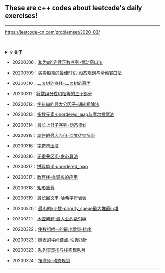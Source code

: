 ## These are c++ codes about leetcode's daily exercises!  

------

https://leetcode-cn.com/problemset/2020-03/  

<br>

<b><details><summary>💡 关于</summary></b>
📚 本仓库是关于LeetCode每日1题解答。
</details>

* 20200306：[和为s的连续正数序列-滑动窗口法](https://github.com/tamlovincy/leetcode/blob/master/20200306/%E9%9D%A2%E8%AF%95%E9%A2%9857-II.%E5%92%8C%E4%B8%BAs%E7%9A%84%E8%BF%9E%E7%BB%AD%E6%AD%A3%E6%95%B0%E5%BA%8F%E5%88%97.cpp)  

* 20200309：[买卖股票的最佳时机-动态规划与滑动窗口法](https://github.com/tamlovincy/leetcode/blob/master/20200309/121.maxProfit.cpp)  

* 20200310：[二叉树的直径-二叉树的遍历](https://github.com/tamlovincy/leetcode/tree/master/20200310)

* 20200311：[将数组分成和相等的三个部分](https://github.com/tamlovincy/leetcode/blob/master/20200311/1013.%20%E5%B0%86%E6%95%B0%E7%BB%84%E5%88%86%E6%88%90%E5%92%8C%E7%9B%B8%E7%AD%89%E7%9A%84%E4%B8%89%E4%B8%AA%E9%83%A8%E5%88%86.cpp)

* 20200312：[字符串的最大公因子-辗转相除法](https://github.com/tamlovincy/leetcode/blob/master/20200312/1071.%E5%AD%97%E7%AC%A6%E4%B8%B2%E7%9A%84%E6%9C%80%E5%A4%A7%E5%85%AC%E5%9B%A0%E5%AD%90.cpp)

* 20200313：[多数元素-unordered_map与摩尔投票法](https://github.com/tamlovincy/leetcode/tree/master/20200313)

* 20200314：[最长上升子序列-动态规划](https://github.com/tamlovincy/leetcode/blob/master/20200314/300.%E6%9C%80%E9%95%BF%E4%B8%8A%E5%8D%87%E5%AD%90%E5%BA%8F%E5%88%97.cpp)

* 20200315：[岛屿的最大面积-深度优先搜索](https://github.com/tamlovincy/leetcode/blob/master/20200315/695.%E5%B2%9B%E5%B1%BF%E7%9A%84%E6%9C%80%E5%A4%A7%E9%9D%A2%E7%A7%AF.cpp)

* 20200316：[字符串压缩](https://github.com/tamlovincy/leetcode/blob/master/20200316/%E9%9D%A2%E8%AF%95%E9%A2%98_01.06_%E5%AD%97%E7%AC%A6%E4%B8%B2%E5%8E%8B%E7%BC%A9.cpp)  

* 20200316：[无重叠区间-贪心算法](https://github.com/tamlovincy/leetcode/blob/master/20200316/435.%E6%97%A0%E9%87%8D%E5%8F%A0%E5%8C%BA%E9%97%B4.cpp)

* 20200317：[拼写单词-unordered_map](https://github.com/tamlovincy/leetcode/blob/master/20200317/1160.%E6%8B%BC%E5%86%99%E5%8D%95%E8%AF%8D.cpp)  

* 20200317：[数高楼-单调栈的应用](https://github.com/tamlovincy/leetcode/blob/master/20200317/%E7%89%9B%E5%AE%A2_%E5%8D%95%E8%B0%83%E6%A0%88%E7%9A%84%E5%BA%94%E7%94%A8.cpp)  

* 20200318：[矩形重叠](https://github.com/tamlovincy/leetcode/blob/master/20200318/836.%E7%9F%A9%E5%BD%A2%E9%87%8D%E5%8F%A0.cpp)    

* 20200319：[最长回文串-哈希字母表表](https://github.com/tamlovincy/leetcode/blob/master/20200319/409.%E6%9C%80%E9%95%BF%E5%9B%9E%E6%96%87%E4%B8%B2.cpp)

* 20200320：[最小的k个数-priority_queue最大堆最小堆](https://github.com/tamlovincy/leetcode/blob/master/20200320/%E9%9D%A2%E8%AF%95%E9%A2%9840.%E6%9C%80%E5%B0%8F%E7%9A%84k%E4%B8%AA%E6%95%B0.cpp)

* 20200321：[水壶问题-最大公约数引申](https://github.com/tamlovincy/leetcode/blob/master/20200321/365.%E6%B0%B4%E5%A3%B6%E9%97%AE%E9%A2%98.cpp)

* 20200322：[使数组唯一的最小增量-排序](https://github.com/tamlovincy/leetcode/blob/master/20200322/945.%E4%BD%BF%E6%95%B0%E7%BB%84%E5%94%AF%E4%B8%80%E7%9A%84%E6%9C%80%E5%B0%8F%E5%A2%9E%E9%87%8F.cpp)

* 20200323：[链表的中间结点-快慢指针](https://github.com/tamlovincy/leetcode/blob/master/20200323/876.%E9%93%BE%E8%A1%A8%E7%9A%84%E4%B8%AD%E9%97%B4%E7%BB%93%E7%82%B9.cpp)  

* 20200323：[队列实现栈与栈实现队列](https://github.com/tamlovincy/leetcode/blob/master/20200323)

* 20200324：[按摩师-动态规划](https://github.com/tamlovincy/leetcode/blob/master/20200324/%E9%9D%A2%E8%AF%95%E9%A2%98_17.16.%E6%8C%89%E6%91%A9%E5%B8%88.cpp)

------

